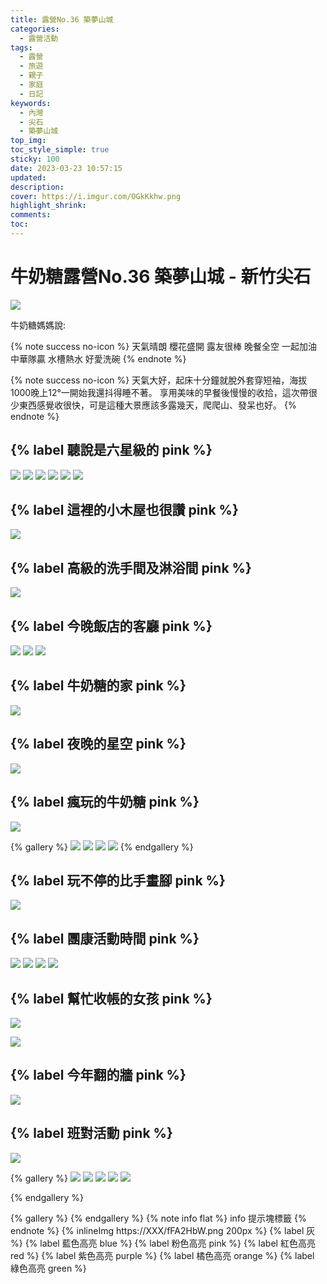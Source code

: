 ```yaml
---
title: 露營No.36 築夢山城
categories:
  - 露營活動
tags:
  - 露營
  - 旅遊
  - 親子
  - 家庭
  - 日記
keywords:
  - 內灣
  - 尖石
  - 築夢山城
top_img:
toc_style_simple: true
sticky: 100
date: 2023-03-23 10:57:15
updated:
description:
cover: https://i.imgur.com/OGkKkhw.png
highlight_shrink:
comments:
toc:
---
```


# 牛奶糖露營No.36 築夢山城 - 新竹尖石

<!-- {% youtube 條碼 %} -->
![](https://lh3.googleusercontent.com/i_1sfq8x-_9jVA9f6Y0XrVXfmSLVS5V0Y7eO7my5p2d_t_FZWQHRuhfeln3kIdeCX2X9GvCD8JBGHec5LrxXd_EaIbvLWw0H5scfmoGXG42xLHgtZJkbW4FAXn9PSwq-1vYqbjPiNw=w1920-h1080)

牛奶糖媽媽說:

{% note success no-icon %}
天氣晴朗 櫻花盛開 露友很棒 晚餐全空
一起加油 中華隊贏 水槽熱水 好愛洗碗
{% endnote %}

{% note success no-icon %}
天氣大好，起床十分鐘就脫外套穿短袖，海拔1000晚上12°一開始我還抖得睡不著。
享用美味的早餐後慢慢的收拾，這次帶很少東西感覺收很快，可是這種大景應該多露幾天，爬爬山、發呆也好。
{% endnote %}

## {% label 聽說是六星級的 pink %}

![](https://lh3.googleusercontent.com/2H0bxfLd2RtLHDSHvaC3ZU60CjYtk18F4tIdM9U22WjqTftMtFWtKO00WYYWLGv5KTjRQV8C4lBCRyrvOpwuUIhPQht5mdqk182Rl_XrdJfZak5axtYwputCfN0l2d7mUSJUxFoXiw=w1920-h1080)
![](https://lh3.googleusercontent.com/ldrTS6gaKb8v4sjDw36Py76j9WRv5BJhSe5qo7a5yv547w4UFWK5DzbKWM5aZxy18vGO5p9Iy-RcuW5NXSD5Q2doF9WftqpG1Z1wUOXd-eFD3MzZ2wUukoD4iUo9yuY-Cn1HBK_npA=w1920-h1080)
![](https://lh3.googleusercontent.com/t0Lv_rvXU2zQ3N4snRYEhOruxD6kP8uf4HnstqqeYDgMSRzm1sZwkI5WnY8kjM1UnIx5sIM49JLFizpT1guiJRbH8N5zrqgHb9zTWSblgYQe9CIkKGh6RpL0-Ev_2dSzbLoNHZ3Www=w1920-h1080)
![](https://lh3.googleusercontent.com/5iEw3APg-VCHdt2-XrLk2zytdMfQqwht3F1KNGRoOab7FEgF_A4sBm5jrhCnBBS4Z9G_bXgw19wasnYRZIXG-JbKl1VHmmQF2LCmXelCFIR0roaOPL8zUQ4OH5eILeTCfafRLbNOrw=w1920-h1080)
![](https://lh3.googleusercontent.com/-sk9iXzh4_590aC876rGkFLcWILPY89GHZGeTGmqEjeJsB6tJpdG74dwYDIjls3mx3l414njc2M75glYLdFqqx5WqAFhYk522V_9UcB8rwOAsjRrUDimYwykXe0tjdLlbfUZDG5ViA=w1920-h1080)
![](https://lh3.googleusercontent.com/aDBiPoAdLZjhiPMjSiYcsHVfvhHxLZJksM_aJjsl1WTzH5vJEbb8js01LTzCFmRA8mxpUNyxwc-pyL3uTUhzqkQJ8gl0ksMwbXLN1SbpRcLgY7r_IcI_izRRAyWWpILv9bOymcNWDw=w1920-h1080)

## {% label 這裡的小木屋也很讚 pink %}

![](https://lh3.googleusercontent.com/liY7cFkYMCfJwxugcDo6Er2Y5viFX5eAqVz-HASw1HOIeX7AczTxtf-DyV4SjX8JmiGHGobQ2yCjQqIdlVd4s5YDt-jpsbm9aZ0J4nZrKGseFg-oprHadAdk0L_pisqeyn7iHJnXAg=w1920-h1080)

## {% label 高級的洗手間及淋浴間 pink %}

![](https://lh3.googleusercontent.com/f1z8524gZ_7nPH4Z5XMXZYTm3iVQA29w9ugjdOkXyyAheCqqCST6sW_D1gWp2wwnWU_Nv0KZm8xFajwOMLPDAN6FldFf18PjoGxqDAR6fPD6yO9b74oWvgMMARKhUHyDHXaeEW9ldA=w1920-h1080)

## {% label 今晚飯店的客廳 pink %}

![](https://lh3.googleusercontent.com/NpxPpQbumCOedmZrmo0dUYxiUgEzvO0zY3PSitLF7lqFk8tq01kPly-ap5k5rV9CXpocf4mHGGEyFofqO1vuD9f-Au34GVwn1JzXpvjh2j3jfAK-2fhInqi-oMo6JdAMAlsa7HbTsw=w1920-h1080)
![](https://lh3.googleusercontent.com/dMMslZoOqBcWmPHj4QJDLeoLgnI8RnGfgSNOInwGv9eJsckZGJCkh4NeOZgt9YEgklSf14OnXrohobMoR2hCYBFpdOQSodM_UIys9ixhTzUow6nWJHYGcfiESDkXY1IhjB-X0dD9CQ=w1920-h1080)
![](https://lh3.googleusercontent.com/yt8NUipjQdN80oIZUymrrHX2jznac8RB0BCB2zFse6BjKLlHwE33TfyNn8klHqnG9SornP0Pze4IpV3-7H-2fdCH7628cxUsHJWnMXzmG4E3n5jWkqsfKLEDCCWr3khWC6-g6SELaA=w1920-h1080)

## {% label 牛奶糖的家 pink %}

![](https://lh3.googleusercontent.com/yXheNmx0aXZXKG2Vt7oSCJAvE-oJys8B5FzMT4KBP723kDpqoCCL2Nuervv40GJwAw4GRQ1xgPbB35SemHt4Im6ivOc_m4IMIPxTkbO3BoBqQmOBqCIFHxSEUdTrzBamG3HudGh8uQ=w1920-h1080)

## {% label 夜晚的星空 pink %}

![](https://lh3.googleusercontent.com/0QDBEb9dInW11ae33_-St8LEI773G46GTYwqKucdx8H--gzuO_DgFreoim1RmDJDmUyWJSPvXYl5JE7oK04nCbJf4xGoVlVvQDZYaC1uA6hWuBvYbf5izo9Whual2n9ixPoJ_wcXIQ=w1920-h1080)

## {% label 瘋玩的牛奶糖 pink %}

![](https://lh3.googleusercontent.com/8xCsGayw-3xim86GSFfxOXMgYJnpTZh66ojkLWZ9cxAhsT5mYdAZAyep0bG1_qYxn_mQyRvVjyydLRINZWIvR8m3B4hhQZB8LStLP1TrfghUwHgzi2X9c7svNnKTmZnaayhrui6joA=w1920-h1080)

{% gallery %}
![](https://lh3.googleusercontent.com/nMP1UPbtM3r89oniHr9Z4vd90CjRbbo7STuieMmyTgv-JyBVwiKx7bu5yZXXmOBxhwIi1zbv1SipMWiPBfsu_BTkG0CIY2cvE-Ak-dhAEOSIz-iIXDoEkCveBORWD_dqaECOs_UzSA=w1920-h1080)
![](https://lh3.googleusercontent.com/30MMGueRkO5bBSwywxkApZTwZNjnJK75dGlwDaJQoIOuerpD3Qx09krNR1QjDuoh1G6OL6L8RaeORW7RO47k7u7Lg3pbIGC8meJaa2epLApN71HXLz1UHfd4ayQ7K6TRSxV4_GxEtw=w1920-h1080)
![](https://lh3.googleusercontent.com/jal90nabHspsgNhqAziYz3MrJiYwbmU5zyD7_bbfeFvYZD38BEFprdt_qopa-2tyhZitVXjvaUeqLwRw8P-P3fbZvQDy7sWU5oCsIJTer_Ii7QTfJZM8KKPgN1FZVmtgb5oY9iflTw=w1920-h1080)
![](https://lh3.googleusercontent.com/-Peg_DJm2Z3i0Sta4Od_61g41XNTZLeFpKLUxZoFdKgZ3xfrh_9LCO6cWfepXsG25yraf63iHw-XjaxwwZgECwib9CHRqzBi1V4P_3msKx9eRW620cYbpASj1qa3ChQ6RPBQR2t2RQ=w1920-h1080)
{% endgallery %}

## {% label 玩不停的比手畫腳 pink %}

![](https://lh3.googleusercontent.com/aQ7qDoOZnuuoikRJYb5vXyvMY6IQlhNihTiYBJbvJRJRlUj7KNfER7S-nWH9504a40WqNOPQVpzxYu1ekojiIilf-yUxQL2Gl758kbpn5SDik9oGH1ezyQ9XPMWc55i6W74hYEZkJg=w1920-h1080)

## {% label 團康活動時間 pink %}

![](https://lh3.googleusercontent.com/__BToj-s-05mlkUc8nXQ-VR-m1sukBrC56B6CALjadK0KByJ4vQlwOje3etl6frJA5gn0SoC3zhKSOPrA2bzaJWMDntY9U2GdzZVyhGpfDbJOfgzVFtDBtx0Dq7QyO46EPX_gq4CuQ=w1920-h1080)
![](https://lh3.googleusercontent.com/79UT6s8PZ19AZE9jtiQbgJ53mceyKtqZ3kIM2L1qjSflztecJj_Q4gF65RwL477embD0SqU28VlpxF4Mvvte86PIU7SaR7BvQGZYd0Zr0YOFf_V9TPNyHofLqxmb0ZcOnPizITl5TQ=w1920-h1080)
![](https://lh3.googleusercontent.com/zZ7xJOAwuu4i-WlsYLCwLP9CnnJ3NVPZdJwcPAI1S4hx_5PCU09gvotemqSibxusQR_FDdFENpVs94IB-tygDR-4H2BwK6tP0hS23IsPO5u0JJFJcKU_6oasvzuuzJ9Ehp7wFZfn-A=w1920-h1080)
![](https://lh3.googleusercontent.com/whoJ5v4Roo7TSFJ65ZqYCND1rz82WimpM7OnBTTTLVTe3igmiipInjgen42CbKhypCBq7Dua1bbFGm8MxXu3V5csgLg7TkcvG0gmdC2hxO4C-3Dd2xCFt0E_8AryrPJsUA0SW2cxCw=w1920-h1080)

## {% label 幫忙收帳的女孩 pink %}

![](https://lh3.googleusercontent.com/AfnQJFhbSFiYsWmhp7MzF1Gf52kPgSHSB20n3aLDQMi-hewC6cwMePRx0fg7wptDXYxZ05lYaooSgTYxloy7FkWhyzkvD8iiY08zQuU4_CJg72n3An9Y8wPGu_g63Z15mUEz2FY6xw=w1920-h1080)

![](https://lh3.googleusercontent.com/uCWZEdoccNvDBbIw04JpuZNG7m1LSZWGwCDq1ufLefetF59I4bHR2AHgjKn9K83PI3Zs7eaiEeDGEnugm0tp8k5VDRLd6u3DQ1qVJtH7a1idVX8trnqwRcvAVGCdvVp6C1a2Vw-o7Q=w1920-h1080)

## {% label 今年翻的牆 pink %}

![](https://lh3.googleusercontent.com/Dg0nQYPQAAq3UAUKk-COBMDBszYKZF_e_l8UcQnHGxBdblK-snd9Hi89BzZs5fCbLrzssrwhHPWlbVONFPgasalL_TAwEELMxGAgHcXBz2CESPec1S8soCOZFY6LYyFXrC75IhWwzQ=w1920-h1080)

## {% label 班對活動 pink %}

![](https://lh3.googleusercontent.com/yJJW6nx3w-QKtAuMjOQHr1khD6T4iQe0cevbE_i3L_xflHwM7I2Gxj3XjRXGOYJXYi0w35PFZv_SFAGiotx9TtRuwZjigxwbTMdXzSW5fxsa6qUM78K-ciDKAZrLcK7JpITjkZgEoA=w1920-h1080)

{% gallery %}
![](https://lh3.googleusercontent.com/JnQsaEPYMqaPif4fGK64a_AtbGZ60Kp--goyef8OmO7adngp6cEWWhlPJC1AU3fPNagaI-4RDnIUWRTkYgD3tHf8F_3ebCpq_y9YDtaBTP2A6lD3jE0Gso_IH6SRBIlp_8fpJJPCLA=w1920-h1080)
![](https://lh3.googleusercontent.com/yZGPhgXHyGd9UmSX6WjgdhxRsT-2tvovbqsm0D86EV2mpi9Z4SWwpq3VB1vAn6ZEERfJOFOkGhZrqk9opXr9S5atKA6vHvSdUQfSK-g8UF6HDj3_ymmdnxrudQ67osOJ-nMsBJyyvQ=w1920-h1080)
![](https://lh3.googleusercontent.com/CltvIIUrMp8_ikrTDeuUnW9DhjjDj3Hq1iWhhldahdKjEZTmMnZGH66EgYz_jVKjthzc4ct7MviHLyhvXumyvqCcU9VsPgK066fazvCvittRmkB4QGjDPRZZ0MF1DfECVI_rLlBk_A=w1920-h1080)
![](https://lh3.googleusercontent.com/aQL57Q2Ox8NPY8xFHUfotnq0BqvltBY1757j6qtLWta1V0vt4dGZYyU6ELkP1P2yg3QuGbLdBFUmwHVec1k_lXgSU6xSxRUEJCLypnxckDPweW7T45RGdTvnmfVhAm91wi4-UMewuQ=w1920-h1080)
![](https://lh3.googleusercontent.com/lgppiWdwoB_kRDZRneU6uTJrCWSRlypT1zM45UiI2ye-Rzm_YLVwcRyZYcr6KQl2EH9T13xN6kS1igV55QrLZLkSQrGBDhd1LfBK0n6-_GKWHGcCWRjDBzMGdyyvD7RvsNsiH8EMrw=w1920-h1080)

{% endgallery %}

{% gallery %}
{% endgallery %}
{% note info flat %}
info 提示塊標籤
{% endnote %}
{% inlineImg https://XXX/fFA2HbW.png 200px %}
{% label 灰 %}
{% label 藍色高亮 blue %}
{% label 粉色高亮 pink %}
{% label 紅色高亮 red %}
{% label 紫色高亮 purple %}
{% label 橘色高亮 orange %}
{% label 綠色高亮 green %}
